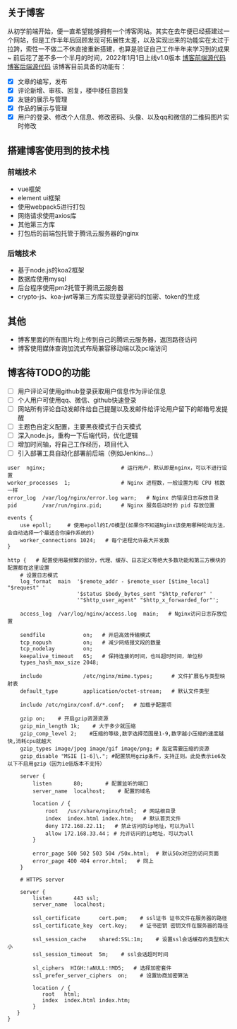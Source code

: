## 关于博客
从初学前端开始，便一直希望能够拥有一个博客网站。其实在去年便已经搭建过一个网站，但是工作半年后回顾发现可拓展性太差，以及实现出来的功能实在太过于拉跨，索性一不做二不休直接重新搭建，也算是验证自己工作半年来学习到的成果~
前后花了差不多一个半月的时间，2022年1月1日上线v1.0版本
[博客前端源代码](https://github.com/lbb-lbb/change-Bingo)
[博客后端源代码](https://github.com/lbb-lbb/koaApp)
该博客目前具备的功能有：
- [x] 文章的编写，发布
- [x] 评论新增、审核、回复，楼中楼任意回复
- [x] 友链的展示与管理
- [x] 作品的展示与管理
- [x] 用户的登录、修改个人信息、修改密码、头像、以及qq和微信的二维码图片实时修改
## 搭建博客使用到的技术栈
### 前端技术
- vue框架
- element ui框架
- 使用webpack5进行打包
- 网络请求使用axios库
- 其他第三方库
- 打包后的前端包托管于腾讯云服务器的nginx
### 后端技术
- 基于node.js的koa2框架
- 数据库使用mysql
- 后台程序使用pm2托管于腾讯云服务器
- crypto-js、koa-jwt等第三方库实现登录密码的加密、token的生成
##  其他
- 博客里面的所有图片均上传到自己的腾讯云服务器，返回路径访问
- 博客使用媒体查询加流式布局兼容移动端以及pc端访问
## 博客待TODO的功能
- [ ] 用户评论可使用github登录获取用户信息作为评论信息
- [ ] 个人用户可使用qq、微信、github快速登录
- [ ] 网站所有评论自动发邮件给自己提醒以及发邮件给评论用户留下的邮箱号发提醒
- [ ] 主题色自定义配置，主要黑夜模式于白天模式
- [ ] 深入node.js，重构一下后端代码，优化逻辑
- [ ] 增加时间轴，将自己工作经历，项目代入
- [ ] 引入部署工具自动化部署前后端（例如Jenkins...）
```shell
user  nginx;                        # 运行用户，默认即是nginx，可以不进行设置
worker_processes  1;                # Nginx 进程数，一般设置为和 CPU 核数一样
error_log  /var/log/nginx/error.log warn;   # Nginx 的错误日志存放目录
pid        /var/run/nginx.pid;      # Nginx 服务启动时的 pid 存放位置

events {
    use epoll;     # 使用epoll的I/O模型(如果你不知道Nginx该使用哪种轮询方法，会自动选择一个最适合你操作系统的)
    worker_connections 1024;   # 每个进程允许最大并发数
}

http {   # 配置使用最频繁的部分，代理、缓存、日志定义等绝大多数功能和第三方模块的配置都在这里设置
    # 设置日志模式
    log_format  main  '$remote_addr - $remote_user [$time_local] "$request" '
                      '$status $body_bytes_sent "$http_referer" '
                      '"$http_user_agent" "$http_x_forwarded_for"';

    access_log  /var/log/nginx/access.log  main;   # Nginx访问日志存放位置

    sendfile            on;   # 开启高效传输模式
    tcp_nopush          on;   # 减少网络报文段的数量
    tcp_nodelay         on;
    keepalive_timeout   65;   # 保持连接的时间，也叫超时时间，单位秒
    types_hash_max_size 2048;

    include             /etc/nginx/mime.types;      # 文件扩展名与类型映射表
    default_type        application/octet-stream;   # 默认文件类型

    include /etc/nginx/conf.d/*.conf;   # 加载子配置项
    
    gzip on;    # 开启gzip资源资源
    gzip_min_length 1k;    # 大于多少就压缩
    gzip_comp_level 2;    #压缩的等级,数字选择范围是1-9,数字越小压缩的速度越快,消耗cpu就越大
    gzip_types image/jpeg image/gif image/png; # 指定需要压缩的资源
    gzip_disable "MSIE [1-6]\."; #配置禁用gzip条件，支持正则。此处表示ie6及以下不启用gzip（因为ie低版本不支持）
    
    server {
    	listen       80;       # 配置监听的端口
    	server_name  localhost;    # 配置的域名
    	
    	location / {
    		root   /usr/share/nginx/html;  # 网站根目录
    		index  index.html index.htm;   # 默认首页文件
    		deny 172.168.22.11;   # 禁止访问的ip地址，可以为all
    		allow 172.168.33.44； # 允许访问的ip地址，可以为all
    	}
    	
    	error_page 500 502 503 504 /50x.html;  # 默认50x对应的访问页面
    	error_page 400 404 error.html;   # 同上
    }
    
    # HTTPS server

    server {
        listen       443 ssl;
        server_name  localhost;
  
        ssl_certificate      cert.pem;    # ssl证书 证书文件在服务器的路径
        ssl_certificate_key  cert.key;    # 证书密钥 密钥文件在服务器的路径
   
        ssl_session_cache    shared:SSL:1m;    # 设置ssl会话缓存的类型和大小
        ssl_session_timeout  5m;    # ssl会话超时时间
   
        sl_ciphers  HIGH:!aNULL:!MD5;   # 选择加密套件
        ssl_prefer_server_ciphers  on;    # 设置协商加密算法
   
        location / {
           root   html;
           index  index.html index.htm;
        }
   }
}
```
